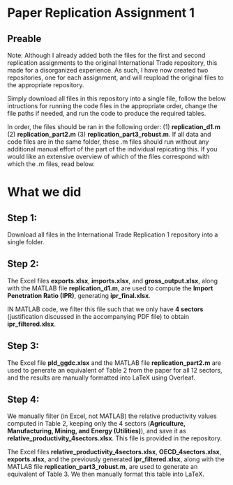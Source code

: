 # **Paper Replication Assignment 1**

## Preable

Note: Although I already added both the files for the first and second replication assignments to the original International Trade repository, this made for a disorganized experience. As such, I have now created two repositories, one for each assignment, and will reupload the original files to the appropriate repository.

Simply download all files in this repository into a single file, follow the below intructions for running the code files in the appropriate order, change the file paths if needed, and run the code to produce the required tables.

In order, the files should be ran in the following order: (1) **replication_d1.m** (2) **replication_part2.m** (3) **replication_part3_robust.m**. If all data and code files are in the same folder, these .m files should run without any additional manual effort of the part of the individual repicating this. If you would like an extensive overview of which of the files correspond with which the .m files, read below.

# What we did

## Step 1:
Download all files in the International Trade Replication 1 repository into a single folder.

## Step 2: 
The Excel files **exports.xlsx**, **imports.xlsx**, and **gross_output.xlsx**, along with the MATLAB file **replication_d1.m**, are used to compute the **Import Penetration Ratio (IPR)**, generating **ipr_final.xlsx**.

IN MATLAB code, we filter this file such that we only have **4 sectors** (justification discussed in the accompanying PDF file) to obtain **ipr_filtered.xlsx**.

## Step 3: 
The Excel file **pld_ggdc.xlsx** and the MATLAB file **replication_part2.m** are used to generate an equivalent of Table 2 from the paper for all 12 sectors, and the results are manually formatted into LaTeX using Overleaf.

## Step 4: 
We manually filter (in Excel, not MATLAB) the relative productivity values computed in Table 2, keeping only the 4 sectors (**Agriculture, Manufacturing, Mining, and Energy (Utilities)**), and save it as **relative_productivity_4sectors.xlsx**. This file is provided in the repository.

The Excel files **relative_productivity_4sectors.xlsx**, **OECD_4sectors.xlsx**, **exports.xlsx**, and the previously generated **ipr_filtered.xlsx**, along with the MATLAB file **replication_part3_robust.m**, are used to generate an equivalent of Table 3. We then manually format this table into LaTeX.
